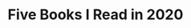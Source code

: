 ---
layout:       post
title:        Five Books I Read in 2020
url:          "/posts/bookreviews2020.html"
canonical_url: "/posts/bookreviews2020.html"
redirect_to: /posts/bookreviews2020.html
---